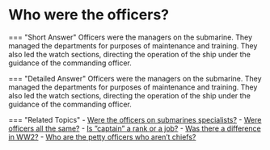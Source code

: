 # Who were the officers?


=== "Short Answer"
    Officers were the managers on the submarine. They managed the departments for purposes of maintenance and training. They also led the watch sections, directing the operation of the ship under the guidance of the commanding officer.

=== "Detailed Answer"
    Officers were the managers on the submarine.  They managed the departments for purposes of maintenance and training.  They also led the watch sections, directing the operation of the ship under the guidance of the commanding officer.

=== "Related Topics"
    - [Were the officers on submarines specialists?](./were-the-officers-on-submarines-specialists.md)
    - [Were officers all the same?](./were-officers-all-the-same.md)
    - [Is ”captain” a rank or a job?](./is-captain-a-rank-or-a-job.md)
    - [Was there a difference in WW2?](./was-there-a-difference-in-ww2.md)
    - [Who are the petty officers who aren’t chiefs?](./who-are-the-petty-officers-who-arent-chiefs.md)
